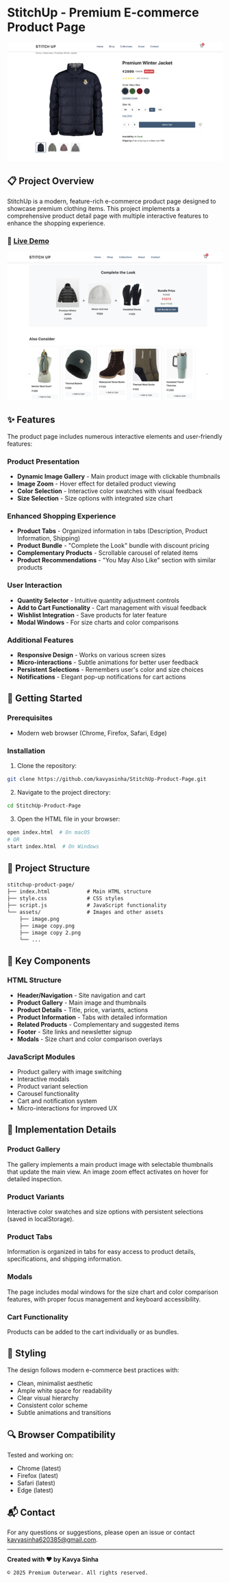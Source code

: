 # StitchUp - Premium E-commerce Product Page

![StitchUp Logo](./assets/2.png)

## 📋 Project Overview

StitchUp is a modern, feature-rich e-commerce product page designed to showcase premium clothing items. This project implements a comprehensive product detail page with multiple interactive features to enhance the shopping experience.

### 🌟 [Live Demo](https://your-demo-link-here.com)

![Product Page Screenshot](./assets/1.png)

## ✨ Features

The product page includes numerous interactive elements and user-friendly features:

### Product Presentation
- **Dynamic Image Gallery** - Main product image with clickable thumbnails
- **Image Zoom** - Hover effect for detailed product viewing
- **Color Selection** - Interactive color swatches with visual feedback
- **Size Selection** - Size options with integrated size chart

### Enhanced Shopping Experience
- **Product Tabs** - Organized information in tabs (Description, Product Information, Shipping)
- **Product Bundle** - "Complete the Look" bundle with discount pricing
- **Complementary Products** - Scrollable carousel of related items
- **Product Recommendations** - "You May Also Like" section with similar products

### User Interaction
- **Quantity Selector** - Intuitive quantity adjustment controls
- **Add to Cart Functionality** - Cart management with visual feedback
- **Wishlist Integration** - Save products for later feature
- **Modal Windows** - For size charts and color comparisons

### Additional Features
- **Responsive Design** - Works on various screen sizes
- **Micro-interactions** - Subtle animations for better user feedback
- **Persistent Selections** - Remembers user's color and size choices
- **Notifications** - Elegant pop-up notifications for cart actions

## 🚀 Getting Started

### Prerequisites
- Modern web browser (Chrome, Firefox, Safari, Edge)

### Installation

1. Clone the repository:
```bash
git clone https://github.com/kavyasinha/StitchUp-Product-Page.git
```

2. Navigate to the project directory:
```bash
cd StitchUp-Product-Page
```

3. Open the HTML file in your browser:
```bash
open index.html  # On macOS
# OR
start index.html  # On Windows
```

## 🔧 Project Structure

```
stitchup-product-page/
├── index.html            # Main HTML structure
├── style.css             # CSS styles
├── script.js             # JavaScript functionality
└── assets/               # Images and other assets
    ├── image.png
    ├── image copy.png
    ├── image copy 2.png
    └── ...
```

## 🧩 Key Components

### HTML Structure
- **Header/Navigation** - Site navigation and cart
- **Product Gallery** - Main image and thumbnails
- **Product Details** - Title, price, variants, actions
- **Product Information** - Tabs with detailed information
- **Related Products** - Complementary and suggested items
- **Footer** - Site links and newsletter signup
- **Modals** - Size chart and color comparison overlays

### JavaScript Modules
- Product gallery with image switching
- Interactive modals
- Product variant selection
- Carousel functionality
- Cart and notification system
- Micro-interactions for improved UX

## 📝 Implementation Details

### Product Gallery
The gallery implements a main product image with selectable thumbnails that update the main view. An image zoom effect activates on hover for detailed inspection.

### Product Variants
Interactive color swatches and size options with persistent selections (saved in localStorage).

### Product Tabs
Information is organized in tabs for easy access to product details, specifications, and shipping information.

### Modals
The page includes modal windows for the size chart and color comparison features, with proper focus management and keyboard accessibility.

### Cart Functionality
Products can be added to the cart individually or as bundles.

## 🎨 Styling

The design follows modern e-commerce best practices with:
- Clean, minimalist aesthetic
- Ample white space for readability
- Clear visual hierarchy
- Consistent color scheme
- Subtle animations and transitions

## 🔍 Browser Compatibility

Tested and working on:
- Chrome (latest)
- Firefox (latest)
- Safari (latest)
- Edge (latest)

## 📬 Contact

For any questions or suggestions, please open an issue or contact [kavyasinha620385@gmail.com](mailto:kavyasinha620385@gmail.com).

---

**Created with ❤️ by Kavya Sinha**
```
© 2025 Premium Outerwear. All rights reserved.
```
